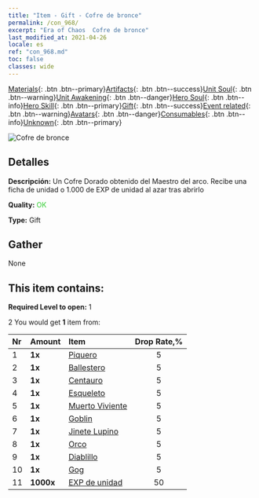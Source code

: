 ```yaml
---
title: "Item - Gift - Cofre de bronce"
permalink: /con_968/
excerpt: "Era of Chaos  Cofre de bronce"
last_modified_at: 2021-04-26
locale: es
ref: "con_968.md"
toc: false
classes: wide
---
```

 [Materials](/ItemsES/){: .btn .btn--primary}[Artifacts](/ItemsES/Artifacts/){: .btn .btn--success}[Unit Soul](/ItemsES/UnitSoul/){: .btn .btn--warning}[Unit Awakening](/ItemsES/UnitAwakening/){: .btn .btn--danger}[Hero Soul](/ItemsES/HeroSoul/){: .btn .btn--info}[Hero Skill](/ItemsES/HeroSkill/){: .btn .btn--primary}[Gift](/ItemsES/Gift/){: .btn .btn--success}[Event related](/ItemsES/Events/){: .btn .btn--warning}[Avatars](/ItemsES/Avatars/){: .btn .btn--danger}[Consumables](/ItemsES/Consumables/){: .btn .btn--info}[Unknown](/ItemsES/Unknown/){: .btn .btn--primary}

 ![Cofre de bronce](/images/t/i_50001.png)

## Detalles
 **Descripción:** Un Cofre Dorado obtenido del Maestro del arco. Recibe una ficha de unidad o 1.000 de EXP de unidad al azar tras abrirlo

 **Quality:** <span style="color: #32CD32">OK</span>

 **Type:** Gift

## Gather

  None

## This item contains:

 **Required Level to open:** 1

 2 You would get **1** item  from:

  | Nr | Amount |     Item    | Drop Rate,% |
  |:---|:-------|:------------|:---------:|
  | 1 |  **1x** | [Piquero](/ItemsES/unt_190/) | 5 | 
  | 2 |  **1x** | [Ballestero](/ItemsES/unt_191/) | 5 | 
  | 3 |  **1x** | [Centauro](/ItemsES/unt_199/) | 5 | 
  | 4 |  **1x** | [Esqueleto](/ItemsES/unt_208/) | 5 | 
  | 5 |  **1x** | [Muerto Viviente](/ItemsES/unt_209/) | 5 | 
  | 6 |  **1x** | [Goblin](/ItemsES/unt_217/) | 5 | 
  | 7 |  **1x** | [Jinete Lupino](/ItemsES/unt_218/) | 5 | 
  | 8 |  **1x** | [Orco](/ItemsES/unt_219/) | 5 | 
  | 9 |  **1x** | [Diablillo](/ItemsES/unt_226/) | 5 | 
  | 10 |  **1x** | [Gog](/ItemsES/unt_227/) | 5 | 
  | 11 |  **1000x** | [EXP de unidad](/ItemsES/con_902/) | 50 | 
